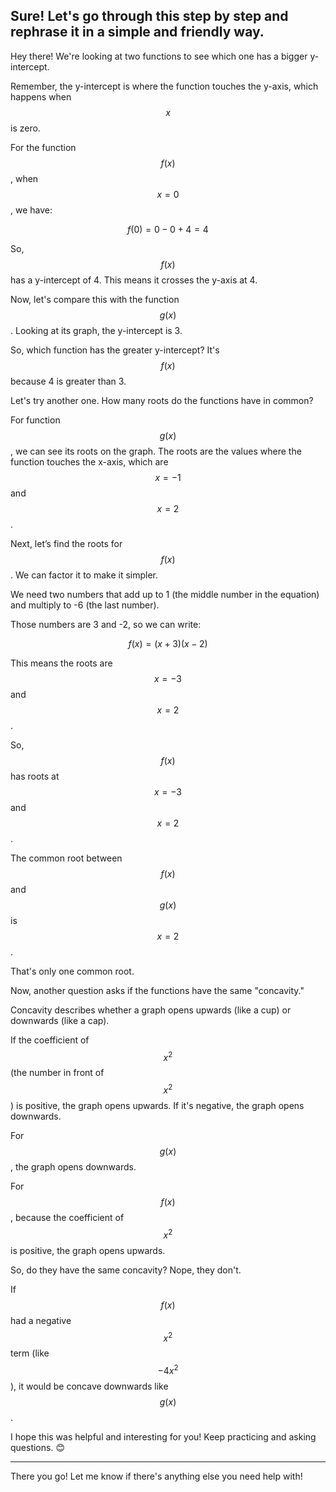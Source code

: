 Sure! Let's go through this step by step and rephrase it in a simple and friendly way. 
---

Hey there! We're looking at two functions to see which one has a bigger y-intercept.

Remember, the y-intercept is where the function touches the y-axis, which happens when $$x$$ is zero.

For the function $$f(x)$$, when $$x = 0$$, we have:

$$ f(0) = 0 - 0 + 4 = 4 $$

So, $$f(x)$$ has a y-intercept of 4. This means it crosses the y-axis at 4.

Now, let's compare this with the function $$g(x)$$. Looking at its graph, the y-intercept is 3.

So, which function has the greater y-intercept? It's $$f(x)$$ because 4 is greater than 3.

Let's try another one. How many roots do the functions have in common?

For function $$g(x)$$, we can see its roots on the graph. The roots are the values where the function touches the x-axis, which are $$x = -1$$ and $$x = 2$$. 

Next, let’s find the roots for $$f(x)$$. We can factor it to make it simpler. 

We need two numbers that add up to 1 (the middle number in the equation) and multiply to -6 (the last number).  

Those numbers are 3 and -2, so we can write:

$$ f(x) = (x + 3)(x - 2) $$

This means the roots are $$x = -3$$ and $$x = 2$$.

So, $$f(x)$$ has roots at $$x = -3$$ and $$x = 2$$.

The common root between $$f(x)$$ and $$g(x)$$ is $$x = 2$$. 

That's only one common root.

Now, another question asks if the functions have the same "concavity." 

Concavity describes whether a graph opens upwards (like a cup) or downwards (like a cap). 

If the coefficient of $$x^2$$ (the number in front of $$x^2$$) is positive, the graph opens upwards. If it's negative, the graph opens downwards.

For $$g(x)$$, the graph opens downwards.

For $$f(x)$$, because the coefficient of $$x^2$$ is positive, the graph opens upwards. 

So, do they have the same concavity? Nope, they don't. 

If $$f(x)$$ had a negative $$x^2$$ term (like $$-4x^2$$), it would be concave downwards like $$g(x)$$.

I hope this was helpful and interesting for you! Keep practicing and asking questions. 😊

---

There you go! Let me know if there's anything else you need help with!